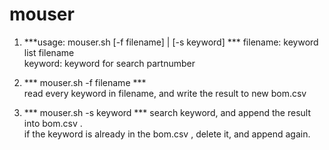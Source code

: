 # mouser
  1. ***usage: mouser.sh [-f filename] | [-s keyword]  ***
  	filename: keyword list filename    
	keyword:  keyword for search partnumber  

  2. *** mouser.sh -f filename ***  
	read every keyword in filename, and write the result to new bom.csv  

  3. *** mouser.sh -s keyword ***
	search keyword, and append the result into bom.csv .  
	if the keyword is already in the bom.csv , delete it, and append again.  

